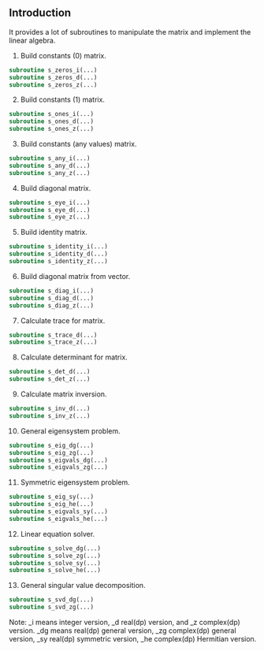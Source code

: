 ## Introduction

It provides a lot of subroutines to manipulate the matrix and implement the linear algebra.

1. Build constants (0) matrix.

```fortran
subroutine s_zeros_i(...)
subroutine s_zeros_d(...)
subroutine s_zeros_z(...)
```

2. Build constants (1) matrix.

```fortran
subroutine s_ones_i(...)
subroutine s_ones_d(...)
subroutine s_ones_z(...)
```

3. Build constants (any values) matrix.

```fortran
subroutine s_any_i(...)
subroutine s_any_d(...)
subroutine s_any_z(...)
```

4. Build diagonal matrix.

```fortran
subroutine s_eye_i(...)
subroutine s_eye_d(...)
subroutine s_eye_z(...)
```

5. Build identity matrix.

```fortran
subroutine s_identity_i(...)
subroutine s_identity_d(...)
subroutine s_identity_z(...)
```

6. Build diagonal matrix from vector.

```fortran
subroutine s_diag_i(...)
subroutine s_diag_d(...)
subroutine s_diag_z(...)
```

7. Calculate trace for matrix.

```fortran
subroutine s_trace_d(...)
subroutine s_trace_z(...)
```

8. Calculate determinant for matrix.

```fortran
subroutine s_det_d(...)
subroutine s_det_z(...)
```

9. Calculate matrix inversion.

```fortran
subroutine s_inv_d(...)
subroutine s_inv_z(...)
```

10. General eigensystem problem.

```fortran
subroutine s_eig_dg(...)
subroutine s_eig_zg(...)
subroutine s_eigvals_dg(...)
subroutine s_eigvals_zg(...)
```

11. Symmetric eigensystem problem.

```fortran
subroutine s_eig_sy(...)
subroutine s_eig_he(...)
subroutine s_eigvals_sy(...)
subroutine s_eigvals_he(...)
```

12. Linear equation solver.

```fortran
subroutine s_solve_dg(...)
subroutine s_solve_zg(...)
subroutine s_solve_sy(...)
subroutine s_solve_he(...)
```

13. General singular value decomposition.

```fortran
subroutine s_svd_dg(...)
subroutine s_svd_zg(...)
```

Note: _i means integer version, _d real(dp) version, and _z complex(dp) version. _dg means real(dp) general version, _zg complex(dp) general version, _sy real(dp) symmetric version, _he complex(dp) Hermitian version.

